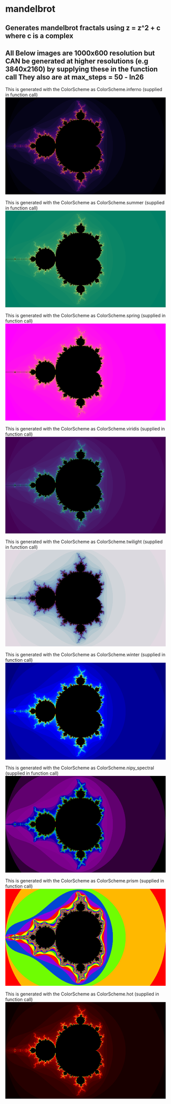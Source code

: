 # mandelbrot
Generates mandelbrot fractals using z = z^2 + c where c is a complex 
---
All Below images are 1000x600 resolution but CAN be generated at higher resolutions (e.g 3840x2160) by supplying these in the function call
They also are at max_steps = 50 - ln26
---
This is generated with the ColorScheme as ColorScheme.inferno (supplied in function call)
![ColorScheme.inferno](https://raw.githubusercontent.com/EthanHoward/mandelbrot/master/img/1000x600/KjoSgm.bmp)

This is generated with the ColorScheme as ColorScheme.summer (supplied in function call)
![ColorScheme.summer](https://raw.githubusercontent.com/EthanHoward/mandelbrot/master/img/1000x600/njZLrZ.bmp)

This is generated with the ColorScheme as ColorScheme.spring (supplied in function call)
![ColorScheme.spring](https://raw.githubusercontent.com/EthanHoward/mandelbrot/master/img/1000x600/BmyTdc.bmp)

This is generated with the ColorScheme as ColorScheme.viridis (supplied in function call)
![ColorScheme.viridis](https://raw.githubusercontent.com/EthanHoward/mandelbrot/master/img/1000x600/VESy4a.bmp)

This is generated with the ColorScheme as ColorScheme.twilight (supplied in function call)
![ColorScheme.twilight](https://raw.githubusercontent.com/EthanHoward/mandelbrot/master/img/1000x600/9xiN6s.bmp)

This is generated with the ColorScheme as ColorScheme.winter (supplied in function call)
![ColorScheme.winter](https://raw.githubusercontent.com/EthanHoward/mandelbrot/master/img/1000x600/PDx16A.bmp)

This is generated with the ColorScheme as ColorScheme.nipy_spectral (supplied in function call)
![ColorScheme.nipy_spectral](https://raw.githubusercontent.com/EthanHoward/mandelbrot/master/img/1000x600/Yf6JJX.bmp)

This is generated with the ColorScheme as ColorScheme.prism (supplied in function call)
![ColorScheme.prism](https://raw.githubusercontent.com/EthanHoward/mandelbrot/master/img/1000x600/wKXyWq.bmp)

This is generated with the ColorScheme as ColorScheme.hot (supplied in function call)
![ColorScheme.hot](https://raw.githubusercontent.com/EthanHoward/mandelbrot/master/img/1000x600/rKhYB1.bmp)
